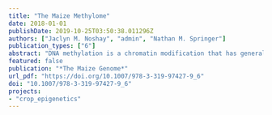 ```yaml
---
title: "The Maize Methylome"
date: 2018-01-01
publishDate: 2019-10-25T03:50:38.011296Z
authors: ["Jaclyn M. Noshay", "admin", "Nathan M. Springer"]
publication_types: ["6"]
abstract: "DNA methylation is a chromatin modification that has generally been associated with gene silencing or heterochromatin. Plants have mechanisms to allow for the stable inheritance of DNA methylation through mitosis or meiosis. This creates the potential for DNA methylation to provide epigenetic inheritance for traits in maize and other crops. Epigenetics refers to heritable transmission of information that is not solely attributable to DNA sequence. Several examples of epigenetic inheritance were first described in maize including paramutation, imprinting, and transposable element inactivation. There is evidence that DNA methylation is associated with each of these epigenetic phenomena. In addition, natural variation for epigenetic states may contribute substantially to variation among maize inbreds and could be an important source of variation for crop improvement. Advances in our understanding of the molecular mechanisms controlling DNA methylation in Arabidopsis have provided clues to the genes and pathways likely to be important in maize. Recent technological developments have provided the opportunity to characterize the genome-wide distribution of DNA methylation in the maize genome. This has provided insights into the patterns of DNA methylation in plant species with large, complex genomes and has led to the identification of potential cryptic genomic information that is silenced by DNA methylation. We will summarize current understanding of the mechanisms that regulate methylation and factors that influence variation and stability of the maize methylome."
featured: false
publication: "*The Maize Genome*"
url_pdf: "https://doi.org/10.1007/978-3-319-97427-9_6"
doi: "10.1007/978-3-319-97427-9_6"
projects:
- "crop_epigenetics"
---
```

